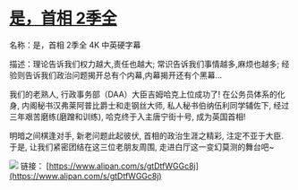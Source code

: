 # [是，首相  2季全](https://github.com/jaaleng/jaaleng.github.io/issues/137)

名称：是，首相  2季全  4K 中英硬字幕

描述：理论告诉我们权力越大,责任也越大; 常识告诉我们事情越多,麻烦也越多; 经验则告诉我们政治问题揭开总有个内幕,内幕揭开还有个黑幕... 

我们的老熟人, 行政事务部（DAA）大臣吉姆哈克上位成功了! 在公务员体系的化身, 内阁秘书汉弗莱阿普比爵士和走钢丝大师, 私人秘书伯纳伍利同学辅佐下, 经过三年艰苦磨练(磨蹭和训练), 哈克终于入主唐宁街十号, 成为英国首相!

 明暗之间棋逢对手, 新老问题此起彼伏, 首相的政治生涯之精彩, 注定不亚于大臣. 于是, 让我们紧密团结在这三位老朋友周围, 走进白厅这一变幻莫测的舞台吧~

![](https://pic.superbed.cc/item/678b4b80fa9f77b4dc5fe268.jpg)
链接：
[https://www.alipan.com/s/gtDtfWGGc8j](https://www.alipan.com/s/gtDtfWGGc8j)

